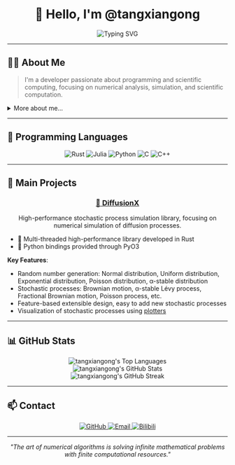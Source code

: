 <div align="center">

# 👋 Hello, I'm @tangxiangong

<img src="https://readme-typing-svg.herokuapp.com?font=Fira+Code&pause=1000&center=true&vCenter=true&width=435&lines=Scientific+Computing+Enthusiast;Numerical+Analysis+Focus;Rustacean" alt="Typing SVG" />

</div>

<hr style="height:2px;border-width:0;color:gray;background-color:gray">

## 🧑‍💻 About Me

> I'm a developer passionate about programming and scientific computing, focusing on numerical analysis, simulation, and scientific computation.

<details>
<summary>More about me...</summary>
<br>
As a numerical computing enthusiast, I'm dedicated to solving complex scientific problems with efficient algorithms. My coding style emphasizes performance and precision while maintaining clear, readable structure.
</details>

<hr style="height:2px;border-width:0;color:gray;background-color:gray">

## 🔧 Programming Languages

<div align="center">

<p>
<img src="https://img.shields.io/badge/Rust-F05032?style=for-the-badge&logo=rust&logoColor=white" alt="Rust" />
<img src="https://img.shields.io/badge/Julia-9558B2?style=for-the-badge&logo=julia&logoColor=white" alt="Julia" />
<img src="https://img.shields.io/badge/Python-3776AB?style=for-the-badge&logo=python&logoColor=white" alt="Python" />
<img src="https://img.shields.io/badge/C-00599C?style=for-the-badge&logo=c&logoColor=white" alt="C" />
<img src="https://img.shields.io/badge/C%2B%2B-00599C?style=for-the-badge&logo=c%2B%2B&logoColor=white" alt="C++" />
</p>
</div>

<hr style="height:2px;border-width:0;color:gray;background-color:gray">

## 🔭 Main Projects

<div align="center">
<h3><a href="https://github.com/tangxiangong/diffusionx">🦀 DiffusionX</a></h3>
<p>High-performance stochastic process simulation library, focusing on numerical simulation of diffusion processes.
</p>
</div>

- 🦀 Multi-threaded high-performance library developed in Rust
- 🐍 Python bindings provided through PyO3

**Key Features**:
- Random number generation: Normal distribution, Uniform distribution, Exponential distribution, Poisson distribution, α-stable distribution
- Stochastic processes: Brownian motion, α-stable Lévy process, Fractional Brownian motion, Poisson process, etc.
- Feature-based extensible design, easy to add new stochastic processes
- Visualization of stochastic processes using [plotters](https://github.com/plotters-rs/plotters)

<hr style="height:2px;border-width:0;color:gray;background-color:gray">

## 📊 GitHub Stats

<div align="center">
  <img src="https://github-readme-stats.vercel.app/api/top-langs/?username=tangxiangong&layout=compact&theme=tokyonight&langs_count=6&hide=javascript,html,css,jupyter%20notebook,scss,tex,stylus,pug,typescript,vue" alt="tangxiangong's Top Languages" />
</div>


<div align="center">
  <img src="https://github-readme-stats.vercel.app/api?username=tangxiangong&show_icons=true&theme=tokyonight&count_private=true" alt="tangxiangong's GitHub Stats" />
</div>


<div align="center">
  <img src="https://github-readme-streak-stats.herokuapp.com/?user=tangxiangong&theme=tokyonight" alt="tangxiangong's GitHub Streak" />
</div>


<hr style="height:2px;border-width:0;color:gray;background-color:gray">

## 📫 Contact

<div align="center">
  <a href="https://github.com/tangxiangong">
    <img src="https://img.shields.io/badge/GitHub-100000?style=for-the-badge&logo=github&logoColor=white" alt="GitHub" />
  </a>
  <a href="mailto:tangxiangong@gmail.com">
    <img src="https://img.shields.io/badge/Email-D14836?style=for-the-badge&logo=gmail&logoColor=white" alt="Email" />
  </a>
  <a href="https://space.bilibili.com/254144429">
    <img src="https://img.shields.io/badge/Bilibili-00A1D6?style=for-the-badge&logo=bilibili&logoColor=white" alt="Bilibili" />
  </a>
</div>

<hr style="height:2px;border-width:0;color:gray;background-color:gray">

<div align="center">
  <p><i>"The art of numerical algorithms is solving infinite mathematical problems with finite computational resources."</i></p>
</div> 

